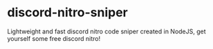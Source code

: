 # discord-nitro-sniper
Lightweight and fast discord nitro code sniper created in NodeJS, get yourself some free discord nitro!
